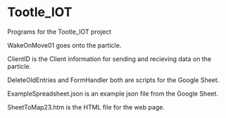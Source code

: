 # Tootle_IOT
Programs for the Tootle_IOT project

WakeOnMove01 goes onto the particle.

ClientID is the Client information for sending and recieving data on the particle.

DeleteOldEntries and FormHandler both are scripts for the Google Sheet.

ExampleSpreadsheet.json is an example json file from the Google Sheet.

SheetToMap23.htm is the HTML file for the web page.
